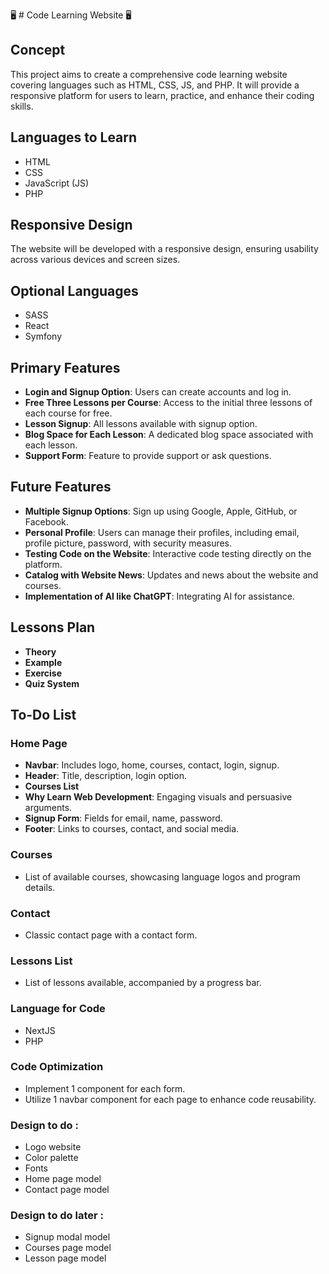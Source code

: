 🖥️ # Code Learning Website 🖥️

## Concept

This project aims to create a comprehensive code learning website covering languages such as HTML, CSS, JS, and PHP. It will provide a responsive platform for users to learn, practice, and enhance their coding skills.

## Languages to Learn

- HTML
- CSS
- JavaScript (JS)
- PHP

## Responsive Design

The website will be developed with a responsive design, ensuring usability across various devices and screen sizes.

## Optional Languages

- SASS
- React
- Symfony

## Primary Features

- **Login and Signup Option**: Users can create accounts and log in.
- **Free Three Lessons per Course**: Access to the initial three lessons of each course for free.
- **Lesson Signup**: All lessons available with signup option.
- **Blog Space for Each Lesson**: A dedicated blog space associated with each lesson.
- **Support Form**: Feature to provide support or ask questions.

## Future Features

- **Multiple Signup Options**: Sign up using Google, Apple, GitHub, or Facebook.
- **Personal Profile**: Users can manage their profiles, including email, profile picture, password, with security measures.
- **Testing Code on the Website**: Interactive code testing directly on the platform.
- **Catalog with Website News**: Updates and news about the website and courses.
- **Implementation of AI like ChatGPT**: Integrating AI for assistance.

## Lessons Plan

- **Theory**
- **Example**
- **Exercise**
- **Quiz System**

## To-Do List

### Home Page

- **Navbar**: Includes logo, home, courses, contact, login, signup.
- **Header**: Title, description, login option.
- **Courses List**
- **Why Learn Web Development**: Engaging visuals and persuasive arguments.
- **Signup Form**: Fields for email, name, password.
- **Footer**: Links to courses, contact, and social media.

### Courses

- List of available courses, showcasing language logos and program details.

### Contact

- Classic contact page with a contact form.

### Lessons List

- List of lessons available, accompanied by a progress bar.

### Language for Code

- NextJS
- PHP

### Code Optimization

- Implement 1 component for each form.
- Utilize 1 navbar component for each page to enhance code reusability.

### Design to do :

- Logo website
- Color palette
- Fonts
- Home page model
- Contact page model

### Design to do later :

- Signup modal model
- Courses page model
- Lesson page model
